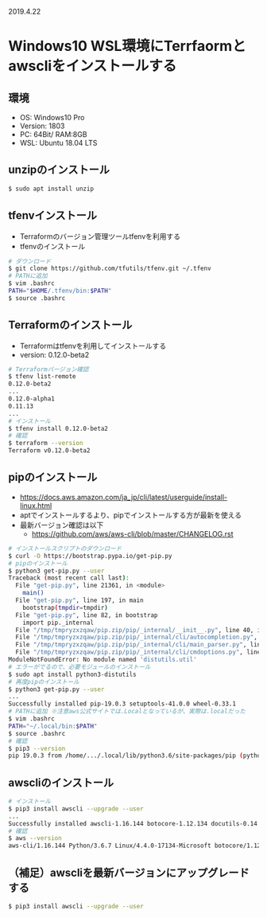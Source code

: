 2019.4.22
# Windows10 WSL環境にTerrfaormとawscliをインストールする

## 環境
- OS: Windows10 Pro
- Version: 1803
- PC: 64Bit/ RAM:8GB
- WSL: Ubuntu 18.04 LTS

## unzipのインストール
```bash
$ sudo apt install unzip
```


## tfenvインストール
- Terraformのバージョン管理ツールtfenvを利用する
- tfenvのインストール
```bash
# ダウンロード
$ git clone https://github.com/tfutils/tfenv.git ~/.tfenv
# PATHに追加
$ vim .bashrc
PATH="$HOME/.tfenv/bin:$PATH"
$ source .bashrc
```


## Terraformのインストール
- Terraformはtfenvを利用してインストールする
- version: 0.12.0-beta2
```bash
# Terraformバージョン確認
$ tfenv list-remote
0.12.0-beta2
...
0.12.0-alpha1
0.11.13
...
# インストール
$ tfenv install 0.12.0-beta2
# 確認
$ terraform --version
Terraform v0.12.0-beta2
```


## pipのインストール
- https://docs.aws.amazon.com/ja_jp/cli/latest/userguide/install-linux.html
- aptでインストールするより、pipでインストールする方が最新を使える
- 最新バージョン確認は以下
  - https://github.com/aws/aws-cli/blob/master/CHANGELOG.rst
```bash
# インストールスクリプトのダウンロード
$ curl -O https://bootstrap.pypa.io/get-pip.py
# pipのインストール
$ python3 get-pip.py --user
Traceback (most recent call last):
  File "get-pip.py", line 21361, in <module>
    main()
  File "get-pip.py", line 197, in main
    bootstrap(tmpdir=tmpdir)
  File "get-pip.py", line 82, in bootstrap
    import pip._internal
  File "/tmp/tmpryzxzqaw/pip.zip/pip/_internal/__init__.py", line 40, in <module>
  File "/tmp/tmpryzxzqaw/pip.zip/pip/_internal/cli/autocompletion.py", line 8, in <module>
  File "/tmp/tmpryzxzqaw/pip.zip/pip/_internal/cli/main_parser.py", line 8, in <module>
  File "/tmp/tmpryzxzqaw/pip.zip/pip/_internal/cli/cmdoptions.py", line 14, in <module>
ModuleNotFoundError: No module named 'distutils.util'
# エラーがでるので、必要モジュールのインストール
$ sudo apt install python3-distutils
# 再度pipのインストール
$ python3 get-pip.py --user
...
Successfully installed pip-19.0.3 setuptools-41.0.0 wheel-0.33.1
# PATHに追加 ※注意aws公式サイトでは.Localとなっているが、実際は.localだった
$ vim .bashrc
PATH="~/.local/bin:$PATH"
$ source .bashrc
# 確認
$ pip3 --version
pip 19.0.3 from /home/.../.local/lib/python3.6/site-packages/pip (python 3.6)
```


## awscliのインストール
```bash
# インストール
$ pip3 install awscli --upgrade --user
...
Successfully installed awscli-1.16.144 botocore-1.12.134 docutils-0.14 jmespath-0.9.4 python-dateutil-2.8.0 rsa-3.4.2 s3transfer-0.2.0
# 確認
$ aws --version
aws-cli/1.16.144 Python/3.6.7 Linux/4.4.0-17134-Microsoft botocore/1.12.134
```


## （補足）awscliを最新バージョンにアップグレードする
```bash
$ pip3 install awscli --upgrade --user
```
